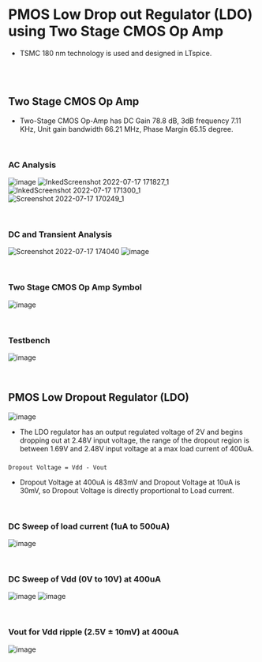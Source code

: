 # PMOS Low Drop out Regulator (LDO) using Two Stage CMOS Op Amp

- TSMC 180 nm technology is used and designed in LTspice. 

<br />
<br />

## Two Stage CMOS Op Amp
- Two-Stage CMOS Op-Amp has DC Gain 78.8 dB, 3dB frequency 7.11 KHz, Unit gain bandwidth 66.21 MHz, Phase Margin 65.15 degree.
<br />

### AC Analysis
![image](https://user-images.githubusercontent.com/84563214/179395402-7b06262c-817c-4faa-a4a2-150df5db99ee.png)
![InkedScreenshot 2022-07-17 171827_1](https://user-images.githubusercontent.com/84563214/179396780-be8bfb06-c866-45db-9ead-337487b08830.jpg)
![InkedScreenshot 2022-07-17 171300_1](https://user-images.githubusercontent.com/84563214/179396653-03e87112-3a05-4d52-8d55-353b4874f85c.jpg)
![Screenshot 2022-07-17 170249_1](https://user-images.githubusercontent.com/84563214/179396329-63cd9ebe-215f-4f86-9c6e-7dc7b02b4dac.jpg)

<br />

### DC and Transient Analysis
![Screenshot 2022-07-17 174040](https://user-images.githubusercontent.com/84563214/179397671-e88c4306-a3b1-4523-881a-805ef0e1420f.jpg)
![image](https://user-images.githubusercontent.com/84563214/179397535-34c192e1-8936-41e5-a295-a6370e5fb8fa.png)

<br />

### Two Stage CMOS Op Amp Symbol
![image](https://user-images.githubusercontent.com/84563214/179400123-b9ad1acf-2304-42fe-b70d-b4ea71220a6d.png) 

<br />

### Testbench
![image](https://user-images.githubusercontent.com/84563214/179399936-203508ce-0631-47ac-b49c-493595519560.png)

<br />

## PMOS Low Dropout Regulator (LDO)
![image](https://user-images.githubusercontent.com/84563214/179405309-d4e35dfa-12ef-482e-9c9d-ced870ab43fd.png)

- The LDO regulator has an output regulated voltage of 2V and begins dropping out at 2.48V input voltage, the range of the dropout region is between 1.69V and 2.48V input voltage at a max load current of 400uA. 
 ###
    Dropout Voltage = Vdd - Vout
- Dropout Voltage at 400uA is 483mV and Dropout Voltage at 10uA is 30mV, so Dropout Voltage is directly proportional to Load current.
<br />

### DC Sweep of load current (1uA to 500uA)
![image](https://user-images.githubusercontent.com/84563214/179402659-7e30c009-d97e-4731-b23b-d46dbedf5aeb.png)

<br />

### DC Sweep of Vdd (0V to 10V) at 400uA
![image](https://user-images.githubusercontent.com/84563214/179403659-229ba8f7-6d3c-45bf-8ba9-668c0b7e352a.png)
![image](https://user-images.githubusercontent.com/84563214/179405009-a8fac97f-67e0-49b2-956b-3e77eb774883.png)

<br />

### Vout for Vdd ripple (2.5V ± 10mV) at 400uA
![image](https://user-images.githubusercontent.com/84563214/179403813-4452e3bb-d274-4e10-a35e-2e9e2352d0c4.png)


